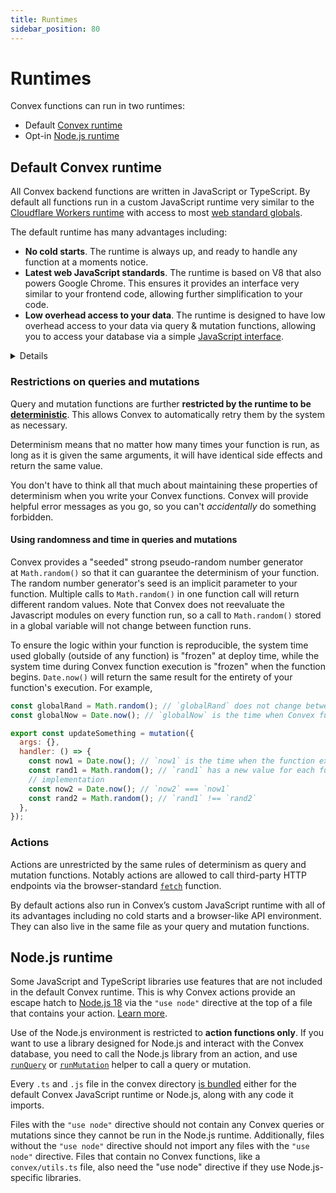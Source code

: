 ```yaml
---
title: Runtimes
sidebar_position: 80
---
```


# Runtimes

Convex functions can run in two runtimes:

- Default [Convex runtime](#default-convex-runtime)
- Opt-in [Node.js runtime](#nodejs-runtime)

## Default Convex runtime

All Convex backend functions are written in JavaScript or TypeScript. By default
all functions run in a custom JavaScript runtime very similar to the
[Cloudflare Workers runtime](https://blog.cloudflare.com/cloud-computing-without-containers/)
with access to most
[web standard globals](https://developer.mozilla.org/en-US/docs/Web/JavaScript/Reference/Global_Objects).

The default runtime has many advantages including:

- **No cold starts**. The runtime is always up, and ready to handle any function
  at a moments notice.
- **Latest web JavaScript standards**. The runtime is based on V8 that also
  powers Google Chrome. This ensures it provides an interface very similar to
  your frontend code, allowing further simplification to your code.
- **Low overhead access to your data**. The runtime is designed to have low
  overhead access to your data via query & mutation functions, allowing you to
  access your database via a simple
  [JavaScript interface](/docs/database/reading-data/reading-data.mdx).

<Details summary="Supported APIs">

The default runtime supports most npm libraries that work in the browser,
[Deno](https://deno.com/), and
[Cloudflare workers](https://developers.cloudflare.com/workers/). If your
library isn't supported, you can use an action with the
[Node.js runtime](#nodejs-runtime), or reach out in
[Discord](https://convex.dev/community). We are improving support all the time.

### Network APIs

- [Blob](https://developer.mozilla.org/en-US/docs/Web/API/Blob)
- [Event](https://developer.mozilla.org/en-US/docs/Web/API/Event)
- [EventTarget](https://developer.mozilla.org/en-US/docs/Web/API/EventTarget)
- [fetch](https://developer.mozilla.org/en-US/docs/Web/API/fetch) — in
  [Actions](#actions) only
- [File](https://developer.mozilla.org/en-US/docs/Web/API/File)
- [FormData](https://developer.mozilla.org/en-US/docs/Web/API/FormData)
- [Headers](https://developer.mozilla.org/en-US/docs/Web/API/Headers)
- [Request](https://developer.mozilla.org/en-US/docs/Web/API/Request)
- [Response](https://developer.mozilla.org/en-US/docs/Web/API/Response)

### Encoding APIs

- [TextDecoder](https://developer.mozilla.org/en-US/docs/Web/API/TextDecoder)
- [TextEncoder](https://developer.mozilla.org/en-US/docs/Web/API/TextEncoder)
- [atob](https://developer.mozilla.org/en-US/docs/Web/API/WindowBase64/atob)
- [btoa](https://developer.mozilla.org/en-US/docs/Web/API/WindowBase64/btoa)

### Web Stream APIs

- [ReadableStream](https://developer.mozilla.org/en-US/docs/Web/API/ReadableStream)
- [ReadableStreamBYOBReader](https://developer.mozilla.org/en-US/docs/Web/API/ReadableStreamBYOBReader)
- [ReadableStreamDefaultReader](https://developer.mozilla.org/en-US/docs/Web/API/ReadableStreamDefaultReader)
- [TransformStream](https://developer.mozilla.org/en-US/docs/Web/API/TransformStream)
- [WritableStream](https://developer.mozilla.org/en-US/docs/Web/API/WritableStream)
- [WritableStreamDefaultWriter](https://developer.mozilla.org/en-US/docs/Web/API/WritableStreamDefaultWriter)

### Web Crypto APIs

- [crypto](https://developer.mozilla.org/en-US/docs/Web/API/Web_Crypto_API)
- [CryptoKey](https://developer.mozilla.org/en-US/docs/Web/API/CryptoKey)
- [SubtleCrypto](https://developer.mozilla.org/en-US/docs/Web/API/SubtleCrypto)

</Details>

### Restrictions on queries and mutations

Query and mutation functions are further **restricted by the runtime to be
[deterministic](https://en.wikipedia.org/wiki/Deterministic_algorithm)**. This
allows Convex to automatically retry them by the system as necessary.

Determinism means that no matter how many times your function is run, as long as
it is given the same arguments, it will have identical side effects and return
the same value.

You don't have to think all that much about maintaining these properties of
determinism when you write your Convex functions. Convex will provide helpful
error messages as you go, so you can't *accidentally* do something forbidden.

#### Using randomness and time in queries and mutations

Convex provides a "seeded" strong pseudo-random number generator
at `Math.random()` so that it can guarantee the determinism of your function.
The random number generator's seed is an implicit parameter to your function.
Multiple calls to `Math.random()` in one function call will return different
random values. Note that Convex does not reevaluate the Javascript modules on
every function run, so a call to `Math.random()` stored in a global variable
will not change between function runs.

To ensure the logic within your function is reproducible, the system time used
globally (outside of any function) is "frozen" at deploy time, while the system
time during Convex function execution is "frozen" when the function
begins. `Date.now()` will return the same result for the entirety of your
function's execution. For example,

```javascript
const globalRand = Math.random(); // `globalRand` does not change between runs.
const globalNow = Date.now(); // `globalNow` is the time when Convex functions were deployed.

export const updateSomething = mutation({
  args: {},
  handler: () => {
    const now1 = Date.now(); // `now1` is the time when the function execution started.
    const rand1 = Math.random(); // `rand1` has a new value for each function run.
    // implementation
    const now2 = Date.now(); // `now2` === `now1`
    const rand2 = Math.random(); // `rand1` !== `rand2`
  },
});
```

### Actions

Actions are unrestricted by the same rules of determinism as query and mutation
functions. Notably actions are allowed to call third-party HTTP endpoints via
the browser-standard
[`fetch`](https://developer.mozilla.org/en-US/docs/Web/API/Fetch_API) function.

By default actions also run in Convex’s custom JavaScript runtime with all of
its advantages including no cold starts and a browser-like API environment. They
can also live in the same file as your query and mutation functions.

## Node.js runtime

Some JavaScript and TypeScript libraries use features that are not included in
the default Convex runtime. This is why Convex actions provide an escape hatch
to [Node.js 18](https://nodejs.org/en/about) via the `"use node"` directive at
the top of a file that contains your action.
[Learn more](/docs/functions/actions.mdx#choosing-the-runtime-use-node).

Use of the Node.js environment is restricted to **action functions only**. If
you want to use a library designed for Node.js and interact with the Convex
database, you need to call the Node.js library from an action, and use
[`runQuery`](/docs/functions/actions.mdx#action-context) or
[`runMutation`](/docs/functions/actions.mdx#action-context) helper to call a
query or mutation.

Every `.ts` and `.js` file in the convex directory
[is bundled](/docs/functions/bundling.mdx) either for the default Convex
JavaScript runtime or Node.js, along with any code it imports.

Files with the `"use node"` directive should not contain any Convex queries or
mutations since they cannot be run in the Node.js runtime. Additionally, files
without the `"use node"` directive should not import any files with the
`"use node"` directive. Files that contain no Convex functions, like a
`convex/utils.ts` file, also need the "use node" directive if they use
Node.js-specific libraries.
